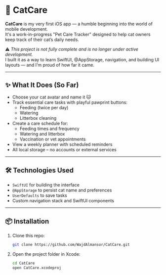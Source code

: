 # 🐾 CatCare

**CatCare** is my very first iOS app — a humble beginning into the world of mobile development.  
It's a work-in-progress "Pet Care Tracker" designed to help cat owners keep track of their cat’s daily needs.

⚠️ _This project is not fully complete and is no longer under active development._  
I built it as a way to learn SwiftUI, @AppStorage, navigation, and building UI layouts — and I'm proud of how far it came.

---

## ✨ What It Does (So Far)

- Choose your cat avatar and name it 🐱  
- Track essential care tasks with playful pawprint buttons:
  - Feeding (twice per day)
  - Watering
  - Litterbox cleaning
- Create a care schedule for:
  - Feeding times and frequency
  - Watering and litterbox
  - Vaccination or vet appointments
- View a weekly planner with scheduled reminders
- All local storage – no accounts or external services

---

## 🛠 Technologies Used

- `SwiftUI` for building the interface  
- `@AppStorage` to persist cat name and preferences  
- `UserDefaults` to save tasks  
- Custom navigation stack and SwiftUI components

---

## 📦 Installation

1. Clone this repo:
   ```bash
   git clone https://github.com/WajdAlmansor/CatCare.git
2. Open the project folder in Xcode:
   ```bash
   cd CatCare
   open CatCare.xcodeproj

